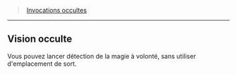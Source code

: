 ﻿---
!GenericItem
Id: warlock_occultsummons_hd.md#vision-occulte
ParentLink: warlock_occultsummons_hd.md#invocations-occultes
Name: Vision occulte
ParentName: Invocations occultes
NameLevel: 2
Attributes: {}
---
> [Invocations occultes](hd_warlock_occultsummons.md)

---

## Vision occulte

Vous pouvez lancer détection de la magie à volonté, sans utiliser d'emplacement de sort.

